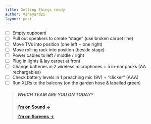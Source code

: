 ```yaml
---
title: Getting things ready
author: Vineyard25
layout: post
---
```


- [ ] Empty cupboard
- [ ] Pull out speakers to create “stage” (use broken carpet line)
- [ ] Move TVs into position (one left + one right)
- [ ] Move rolling rack into position (beside stage)
- [ ] Power cables to left / middle / right
- [ ] Plug in lights & lay carpet at front
- [ ] Change batteries in 2 wireless microphones + 5 in-ear packs (AA rechargables)
- [ ] Check battery levels in 1 preaching mic (9V) + “clicker” (AAA)
- [ ] Run XLRs to the balcony (on the garden hose & labelled green) 

> ##### WHICH TEAM ARE YOU ON TODAY?
>
> **[I'm on Sound &rarr;](/docs/sound)**
>
> **[I'm on Screens &rarr;](/docs/screens)**